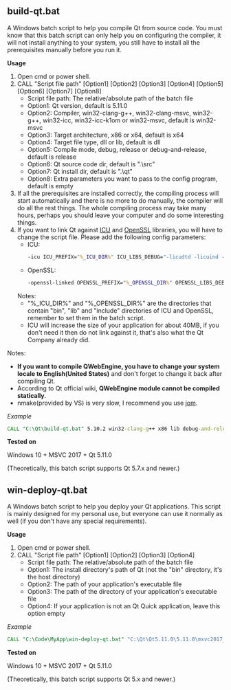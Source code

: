 ## build-qt.bat
A Windows batch script to help you compile Qt from source code. You must know that this batch script can only help you on configuring the compiler, it will not install anything to your system, you still have to install all the prerequisites manually before you run it.

**Usage**
1. Open cmd or power shell.
2. CALL "Script file path" [Option1] [Option2] [Option3] [Option4] [Option5] [Option6] [Option7] [Option8]
   - Script file path: The relative/absolute path of the batch file
   - Option1: Qt version, default is 5.11.0
   - Option2: Compiler, win32-clang-g++, win32-clang-msvc, win32-g++, win32-icc, win32-icc-k1om or win32-msvc, default is win32-msvc
   - Option3: Target architecture, x86 or x64, default is x64
   - Option4: Target file type, dll or lib, default is dll
   - Option5: Compile mode, debug, release or debug-and-release, default is release
   - Option6: Qt source code dir, default is ".\src"
   - Option7: Qt install dir, default is ".\qt"
   - Option8: Extra parameters you want to pass to the config program, default is empty
3. If all the prerequisites are installed correctly, the compiling process will start automatically and there is no more to do manually, the compiler will do all the rest things. The whole compiling process may take many hours, perhaps you should leave your computer and do some interesting things.
4. If you want to link Qt against [ICU](http://site.icu-project.org/) and [OpenSSL](https://www.openssl.org/) libraries, you will have to change the script file. Please add the following config parameters:
   - ICU:
     ```bat
     -icu ICU_PREFIX="%_ICU_DIR%" ICU_LIBS_DEBUG="-licudtd -licuind -licuucd" ICU_LIBS_RELEASE="-licudt -licuin -licuuc"
     ```
   - OpenSSL:
     ```bat
     -openssl-linked OPENSSL_PREFIX="%_OPENSSL_DIR%" OPENSSL_LIBS_DEBUG="-lssleay32d -llibeay32d" OPENSSL_LIBS_RELEASE="-lssleay32 -llibeay32"
     ```
   Notes:
   - "%_ICU_DIR%" and "%_OPENSSL_DIR%" are the directories that contain "bin", "lib" and "include" directories of ICU and OpenSSL, remember to set them in the batch script.
   - ICU will increase the size of your application for about 40MB, if you don't need it then do not link against it, that's also what the Qt Company already did.

Notes:
- **If you want to compile QWebEngine, you have to change your system locale to English(United States)** and don't forget to change it back after compiling Qt.
- According to Qt official wiki, **QWebEngine module cannot be compiled statically**.
- nmake(provided by VS) is very slow, I recommend you use [jom](https://download.qt.io/official_releases/jom/jom.zip).

*Example*
```bat
CALL "C:\Qt\build-qt.bat" 5.10.2 win32-clang-g++ x86 lib debug-and-release "C:\Qt\src" "C:\Qt\msvc2017_Static_64" -force-debug-info
```

**Tested on**

Windows 10 + MSVC 2017 + Qt 5.11.0

(Theoretically, this batch script supports Qt 5.7.x and newer.)

## win-deploy-qt.bat
A Windows batch script to help you deploy your Qt applications. This script is mainly designed for my personal use, but everyone can use it normally as well (if you don't have any special requirements).

**Usage**
1. Open cmd or power shell.
2. CALL "Script file path" [Option1] [Option2] [Option3] [Option4]
   - Script file path: The relative/absolute path of the batch file
   - Option1: The install directory's path of Qt (not the "bin" directory, it's the host directory)
   - Option2: The path of your application's executable file
   - Option3: The path of the directory of your application's executable file
   - Option4: If your application is not an Qt Quick application, leave this option empty

*Example*
```bat
CALL "C:\Code\MyApp\win-deploy-qt.bat" "C:\Qt\Qt5.11.0\5.11.0\msvc2017_64" "C:\Code\MyApp\bin64\release\app.exe" "C:\Code\MyApp\bin64\release" qml(or anything else you like)
```

**Tested on**

Windows 10 + MSVC 2017 + Qt 5.11.0

(Theoretically, this batch script supports Qt 5.x and newer.)
